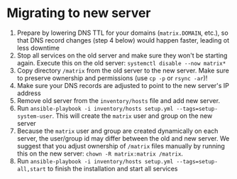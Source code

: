 # Migrating to new server

1. Prepare by lowering DNS TTL for your domains (`matrix.DOMAIN`, etc.), so that DNS record changes (step 4 below) would happen faster, leading ot less downtime
2. Stop all services on the old server and make sure they won't be starting again. Execute this on the old server: `systemctl disable --now matrix*`
3. Copy directory `/matrix` from the old server to the new server. Make sure to preserve ownership and permissions (use `cp -p` or `rsync -ar`)!
4. Make sure your DNS records are adjusted to point to the new server's IP address
5. Remove old server from the `inventory/hosts` file and add new server.
6. Run `ansible-playbook -i inventory/hosts setup.yml --tags=setup-system-user`. This will create the `matrix` user and group on the new server
7. Because the `matrix` user and group are created dynamically on each server, the user/group id may differ between the old and new server. We suggest that you adjust ownership of `/matrix` files manually by running this on the new server: `chown -R matrix:matrix /matrix`.
8. Run `ansible-playbook -i inventory/hosts setup.yml --tags=setup-all,start` to finish the installation and start all services
